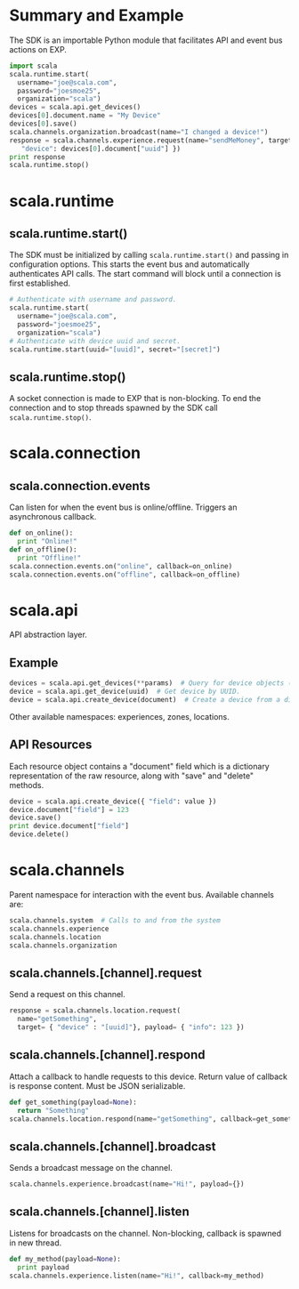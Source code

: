 # Summary and Example
The SDK is an importable Python module that facilitates API and event bus actions on EXP.

```python
import scala
scala.runtime.start(
  username="joe@scala.com",
  password="joesmoe25",
  organization="scala")
devices = scala.api.get_devices()
devices[0].document.name = "My Device"
devices[0].save()
scala.channels.organization.broadcast(name="I changed a device!")
response = scala.channels.experience.request(name="sendMeMoney", target={ 
   "device": devices[0].document["uuid"] })
print response
scala.runtime.stop()
```

# scala.runtime

## scala.runtime.start()
The SDK must be initialized by calling ```scala.runtime.start()``` and passing in configuration options. This starts the event bus and automatically authenticates API calls. The start command will block until a connection is first established. 

```python
# Authenticate with username and password.
scala.runtime.start(
  username="joe@scala.com",
  password="joesmoe25",
  organization="scala")
# Authenticate with device uuid and secret.
scala.runtime.start(uuid="[uuid]", secret="[secret]")
```

## scala.runtime.stop()
A socket connection is made to EXP that is non-blocking. To end the connection and to stop threads spawned by the SDK call ```scala.runtime.stop()```.

# scala.connection

## scala.connection.events

Can listen for when the event bus is online/offline. Triggers an asynchronous callback.

```python
def on_online():
  print "Online!"
def on_offline():
  print "Offline!"
scala.connection.events.on("online", callback=on_online)
scala.connection.events.on("offline", callback=on_offline)
```

# scala.api
API abstraction layer.

## Example
```python
devices = scala.api.get_devices(**params)  # Query for device objects (url params).
device = scala.api.get_device(uuid)  # Get device by UUID.
device = scala.api.create_device(document)  # Create a device from a dictionary
```
Other available namespaces: experiences, zones, locations.

## API Resources
Each resource object contains a "document" field which is a dictionary representation of the raw resource, along with "save" and "delete" methods.
```python
device = scala.api.create_device({ "field": value })
device.document["field"] = 123
device.save()
print device.document["field"]
device.delete()
```

# scala.channels
Parent namespace for interaction with the event bus. Available channels are:
```python
scala.channels.system  # Calls to and from the system
scala.channels.experience
scala.channels.location
scala.channels.organization
```

## scala.channels.[channel].request
Send a request on this channel.
```python
response = scala.channels.location.request(
  name="getSomething", 
  target= { "device" : "[uuid]"}, payload= { "info": 123 })
```

## scala.channels.[channel].respond
Attach a callback to handle requests to this device. Return value of callback is response content. Must be JSON serializable.
```python
def get_something(payload=None):
  return "Something"
scala.channels.location.respond(name="getSomething", callback=get_something_callback)
```

## scala.channels.[channel].broadcast
Sends a broadcast message on the channel.
```python
scala.channels.experience.broadcast(name="Hi!", payload={})
```

## scala.channels.[channel].listen
Listens for broadcasts on the channel. Non-blocking, callback is spawned in new thread.
```python
def my_method(payload=None):
  print payload
scala.channels.experience.listen(name="Hi!", callback=my_method)
```









